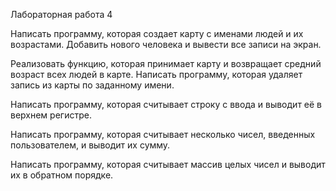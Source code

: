 Лабораторная работа 4

Написать программу, которая создает карту с именами людей и их возрастами. Добавить нового человека и вывести все записи на экран.

Реализовать функцию, которая принимает карту и возвращает средний возраст всех людей в карте.
Написать программу, которая удаляет запись из карты по заданному имени.

Написать программу, которая считывает строку с ввода и выводит её в верхнем регистре.

Написать программу, которая считывает несколько чисел, введенных пользователем, и выводит их сумму.

Написать программу, которая считывает массив целых чисел и выводит их в обратном порядке.


